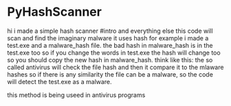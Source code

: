 # PyHashScanner
hi i made a simple hash scanner 
#intro and everything else
this code will scan and find the imaginary malware it uses hash 
for example i made a test.exe and a malware_hash file. the bad hash in malware_hash is in the test.exe too 
so if you change the words in test.exe the hash will change too so you should copy the new hash in malware_hash.
think like this: 
the so called antivirus will check the file hash and then it compare it to the mlaware hashes so if there is any similarity the file can be a malware,
so the code will detect the test.exe as a malware.

this method is being useed in antivirus programs 
